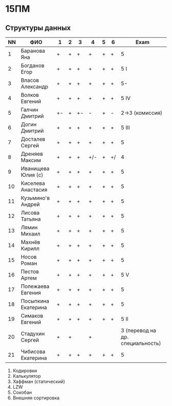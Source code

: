 # 15ПМ
## Структуры данных

| NN  | ФИО                   | 1   | 2   | 3   | 4   | 5   | 6   | Exam  |
| --- | --------------------- | --- | --- | --- | --- | --- | --- | ----- |
| 1   | Баранова Яна          | +   | +   | +   | +   | +   | +   | 5     |
| 2   | Богданов Егор         | +   | +   | +   | +   | +   | +   | 5  I  |
| 3   | Власов Александр      | +   | +   | +   | +   | +   | +   | 5-    |
| 4   | Волков Евгений        | +   | +   | +   | +   | +   | +   | 5  IV |
| 5   | Галчин Дмитрий        | +-  | +   | +-  | -   | +   | -   | 2->3 (комиссия)  |
| 6   | Догин Дмитрий         | +   | +   | +   | +   | +   | +   | 5 III |
| 7   | Досталев Сергей       | +   | +   | +   | +   | +   | +   | 5     |
| 8   | Дреняев Максим        | +   | +   | +   | +/- | +   | +/  | 4     |
| 9   | Иванищева Юлия (с)    | +   | +   | +   | +   | +   | +   | 5     |
| 10  | Киселева Анастасия    | +   | +   | +   | +   | +   | +   | 5     |
| 11  | Кузьмино'в Андрей     | +   | +   | +   | +   | +   | +   | 5     |
| 12  | Лисова Татьяна        | +   | +   | +   | +   | +   | +   | 5     |
| 13  | Лямин Михаил          | +   | +   | +   | +   | +   | +   | 5     |
| 14  | Махнёв Кирилл         | +   | +   | +   | +   | +   | +   | 5     |
| 15  | Носов Роман           | +   | +   | +   | +   | +   | +   | 5     |
| 16  | Пестов Артем          | +   | +   | +   | +   | +   | +   | 5 V   |
| 17  | Полежаева Евгения     | +   | +   | +   | +   | +   | +   | 5     |
| 18  | Посыпкина Екатерина   | +   | +   | +   | +   | +   | +   | 5     |
| 19  | Симаков Евгений       | +   | +   | +   | +   | +   | +   | 5 II  |
| 20  | Стадухин Сергей       | +   | +   |     | +   |     |     | 3 (перевод на др. специальность) |
| 21  | Чибисова Екатерина    | +   | +   | +   | +   | +   | +   | 5     |

1. Кодировки
2. Калькулятор
3. Хаффман (статический)
4. LZW
5. Сокобан
6. Внешняя сортировка
